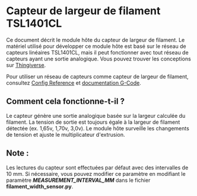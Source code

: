# Capteur de largeur de filament TSL1401CL

Ce document décrit le module hôte du capteur de largeur de filament. Le matériel utilisé pour développer ce module hôte est basé sur le réseau de capteurs linéaires TSL1401CL, mais il peut fonctionner avec tout réseau de capteurs ayant une sortie analogique. Vous pouvez trouver les conceptions sur [Thingiverse](https://www.thingiverse.com/search?q=filament%20width%20sensor).

Pour utiliser un réseau de capteurs comme capteur de largeur de filament, consultez [Config Reference](Config_Reference.md#tsl1401cl_filament_width_sensor) et [documentation G-Code](G-Codes.md#hall_filament_width_sensor).

## Comment cela fonctionne-t-il ?

Le capteur génère une sortie analogique basée sur la largeur calculée du filament. La tension de sortie est toujours égale à la largeur de filament détectée (ex. 1,65v, 1,70v, 3,0v). Le module hôte surveille les changements de tension et ajuste le multiplicateur d'extrusion.

## Note :

Les lectures du capteur sont effectuées par défaut avec des intervalles de 10 mm. Si nécessaire, vous pouvez modifier ce paramètre en modifiant le paramètre ***MEASUREMENT_INTERVAL_MM*** dans le fichier **filament_width_sensor.py**.
